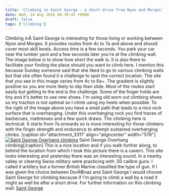```yaml
---
title: 'Climbing in Saint George - a short drive from Nyon and Morges'
date: Wed, 24 Aug 2016 08:39:43 +0000
draft: false
tags: ['Climbing']
---
```


Climbing inÂ Saint George is interesting for those living or working between Nyon and Morges. It provides routes from 4c to 7a and above and should cover most skill levels. Access time is a few seconds. You park your car near the lumber yard and a few seconds later you're at the climbing wall. The image below is to show how short the walk is. It is also there to facilitate your finding the place should you want to climb here. I mention this because Sunday someone said that she liked to go to various climbing walls but that she often found it a challenge to spot the correct location. The site that you see in this image varies from 4c to 6a+. The gradient is slightly positive so you are more likely to slip than slide. Most of the routes start easily but getting to the end is the challenge. Some of the finger holds are tiny and it's better to use new shoes. I'm using old worn out climbing shoes so my traction is not optimal so I climb using my heels when possible. To the right of the image above you have a small path that leads to a nice rock surface that is overhanging. Under this overhanging rock you find traces of barbecues, mattresses and a few quick draws. The climbing here is technical. It starts from 7a onwards so is more interesting for those climbers with the finger strength and endurance to attempt sustained overhanging climbs. \[caption id="attachment\_3311" align="aligncenter" width="576"\][![Saint George Overhang climbing](http://www.main-vision.com/richard/blog/wp-content/uploads/2016/08/DSC_0012-576x1024.jpg)](http://www.main-vision.com/richard/blog/wp-content/uploads/2016/08/DSC_0012.jpg) Saint George Overhang climbing\[/caption\] This is a nice location and if you walk further along, to behind the location from which I took this picture there is a cavern. This site looks interesting and yesterday there was an interesting sound. In a nearby valley or clearing Swiss military were practicing with .50 calibre guns. I called it artillery but a former British Marine classified the type of gun. If I was given the choice between DorÃ©naz and Saint George I would choose Saint George for climbing because if I'm going to climb a wall by a road it might as well be after a short drive. For further information on this climbing wall: [Saint George](http://www.camptocamp.org/sites/155469/fr/saint-george)